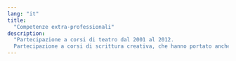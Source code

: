 ```yaml
---
lang: "it"
title:
  "Competenze extra-professionali"
description:
  "Partecipazione a corsi di teatro dal 2001 al 2012.
  Partecipazione a corsi di scrittura creativa, che hanno portato anche alla pubblicazione di opere proprie su Amazon."
---
```

